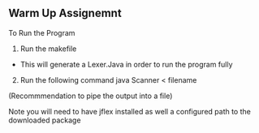 ## Warm Up Assignemnt 

To Run the Program 

1. Run the makefile
- This will generate a Lexer.Java in order to run the program fully

2. Run the following command java Scanner < filename 

(Recommmendation to pipe the output into a file)

Note you will need to have jflex installed as well a configured path to the downloaded package

